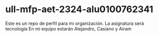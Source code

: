 # ull-mfp-aet-2324-alu0100762341
Este es un repo de perfil para mi organización. La asignatura será tecnología
En mi equipo estarán Alejandro, Casiano y Airam
